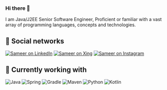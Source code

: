 ### Hi there 👋

I am Java/J2EE Senior Software Engineer, Proficient or familiar with a vast array of programming languages, concepts and technologies.

## 👥 Social networks

[![Sameer on LinkedIn](https://img.shields.io/badge/LinkedIn-0072b1?logo=linkedin&logoColor=FFFFFF)](https://www.linkedin.com/in/sameerkulkarni30/)
[![Sameer on Xing](https://img.shields.io/badge/Xing-green?style=flat&logo=xing&labelColor=green)](https://www.xing.com/profile/Sameer_Kulkarni3/cv)
[![Sameer on Instagram](https://img.shields.io/badge/Instagram-pink?style=flat&logo=instagram&labelColor=pink)](https://www.instagram.com/cricketsamya)

## 🧰 Currently working with
![Java](https://img.shields.io/badge/-Java-0072b1?logo=Java&logoColor=FFFFF)
![Spring](https://img.shields.io/badge/-Spring-95ad9b?logo=Spring&logoColor=000000)
![Gradle](https://img.shields.io/badge/-Gradle-0fbcdb?logo=Gradle&logoColor=000000)
![Maven](https://img.shields.io/badge/-Maven-0fd641?logo=Maven&logoColor=000000)
![Python](https://img.shields.io/badge/-Python-34cfeb?logo=Python&logoColor=000000)
![Kotlin](https://img.shields.io/badge/-Kotlin-F7DF1E?logo=Kotlin&logoColor=000000)

